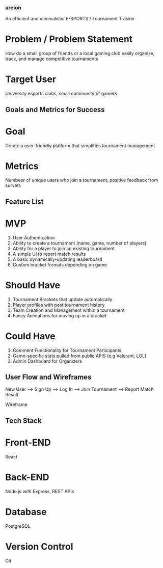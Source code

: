 ### areion
An efficient and minimalistic E-SPORTS / Tournament Tracker

# Problem / Problem Statement
How do a small group of friends or a local gaming club easily organize, track, and manage competitive tournaments

# Target User
University esports clubs, small community of gamers


## Goals and Metrics for Success

# Goal
Create a user-friendly platform that simplifies tournament management

# Metrics
Numbeer of unique users who join a tournament, positive feedback from survets

## Feature List

# MVP 
1. User Authentication
2. Ability to create a tournament (name, game, number of players)
3. Ability for a player to join an existing tournament
4. A simple UI to report match results
5. A basic dynamically-updating leaderboard
6. Custom bracket formats depending on game

# Should Have
1. Tournament Brackets that update automatically
2. Player profiles with past tournament history
3. Team Creation and Management within a tournament
4. Fancy Animations for moving up in a bracket

# Could Have
1. Comment Functionality for Tournament Participants
2. Game-specific stats pulled from public APIS (e.g Valorant, LOL)
3. Admin Dashboard for Organizers


## User Flow and Wireframes
New User --> Sign Up --> Log In --> Join Tournament --> Report Match Result

Wireframe


## Tech Stack
# Front-END
React

# Back-END
Node.js with Express, REST APIs

# Database
PostgreSQL

# Version Control
Git
